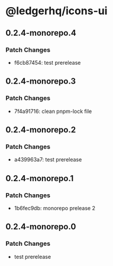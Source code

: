 # @ledgerhq/icons-ui

## 0.2.4-monorepo.4

### Patch Changes

- f6cb87454: test prerelease

## 0.2.4-monorepo.3

### Patch Changes

- 7f4a91716: clean pnpm-lock file

## 0.2.4-monorepo.2

### Patch Changes

- a439963a7: test prerelease

## 0.2.4-monorepo.1

### Patch Changes

- 1b6fec9db: monorepo prelease 2

## 0.2.4-monorepo.0

### Patch Changes

- test prerelease
